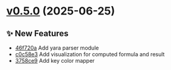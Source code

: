 # [v0.5.0](https://github.com/MarcyLeite/yara-web-client/compare/v0.4.2...v0.5.0) (2025-06-25)

## ✨ New Features
- [46f720a](https://github.com/MarcyLeite/yara-web-client/commit/46f720a)  Add yara parser module
- [c0c58e3](https://github.com/MarcyLeite/yara-web-client/commit/c0c58e3)  Add visualization for computed formula and result
- [3758ce9](https://github.com/MarcyLeite/yara-web-client/commit/3758ce9)  Add key color mapper

